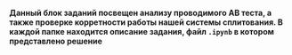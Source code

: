 **Данный блок заданий посвещен анализу проводимого АВ теста, а также проверке корретности работы нашей системы сплитования.
В каждой папке находится описание задания, файл `.ipynb` в котором представлено решение**
